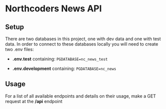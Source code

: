 # Northcoders News API

## Setup

There are two databases in this project, one with dev data and one with test data. In order to connect to these databases locally you will need to create two .env files:

- **.env.test** containing: `PGDATABASE=nc_news_test`

- **.env.development** containing: `PGDATABASE=nc_news`

## Usage

For a list of all available endpoints and details on their usage, make a GET request at the **/api** endpoint 

